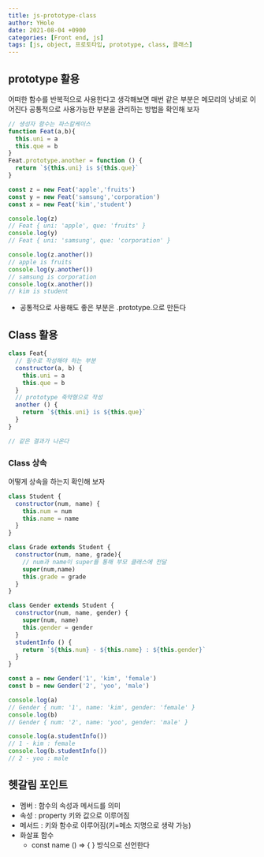 ```yaml
---
title: js-prototype-class
author: YHole
date: 2021-08-04 +0900
categories: [Front end, js]
tags: [js, object, 프로토타입, prototype, class, 클래스]
---
```


## prototype 활용

어떠한 함수를 반복적으로 사용한다고 생각해보면
매번 같은 부분은 메모리의 낭비로 이어진다
공통적으로 사용가능한 부분을 관리하는 방법을 확인해 보자


```javascript
// 생성자 함수는 파스칼케이스
function Feat(a,b){
  this.uni = a
  this.que = b    
}
Feat.prototype.another = function () {
  return `${this.uni} is ${this.que}`
}

const z = new Feat('apple','fruits')
const y = new Feat('samsung','corporation')
const x = new Feat('kim','student')

console.log(z)
// Feat { uni: 'apple', que: 'fruits' }
console.log(y)
// Feat { uni: 'samsung', que: 'corporation' }

console.log(z.another())
// apple is fruits
console.log(y.another())
// samsung is corporation
console.log(x.another())
// kim is student
```

- 공통적으로 사용해도 좋은 부분은 .prototype.으로 만든다

## Class 활용

```javascript
class Feat{
  // 필수로 작성해야 하는 부분
  constructor(a, b) {
    this.uni = a
    this.que = b
  }    
  // prototype 축약형으로 작성
  another () {
    return `${this.uni} is ${this.que}`
  }
}

// 같은 결과가 나온다
```

### Class 상속

어떻게 상속을 하는지 확인해 보자

```javascript
class Student {
  constructor(num, name) {
    this.num = num
    this.name = name
  }
}

class Grade extends Student {
  constructor(num, name, grade){
    // num과 name이 super를 통해 부모 클래스에 전달
    super(num,name)
    this.grade = grade
  }
}

class Gender extends Student {
  constructor(num, name, gender) {
    super(num, name)
    this.gender = gender
  }
  studentInfo () {
    return `${this.num} - ${this.name} : ${this.gender}`
  }
}

const a = new Gender('1', 'kim', 'female')
const b = new Gender('2', 'yoo', 'male')

console.log(a)
// Gender { num: '1', name: 'kim', gender: 'female' }
console.log(b)
// Gender { num: '2', name: 'yoo', gender: 'male' }

console.log(a.studentInfo())
// 1 - kim : female
console.log(b.studentInfo())
// 2 - yoo : male
```

## 헷갈림 포인트

- 멤버 : 함수의 속성과 메서드를 의미
- 속성 : property 키와 값으로 이루어짐
- 메서드 : 키와 함수로 이루어짐(키=메소 지명으로 생략 가능)
- 화살표 함수  
  - const name () => { } 방식으로 선언한다
